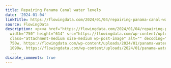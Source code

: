 ```yaml
---
title: Repairing Panama Canal water levels
date: '2024-01-04'
linkTitle: https://flowingdata.com/2024/01/04/repairing-panama-canal-water-levels/
source: FlowingData
description: <p><a href="https://flowingdata.com/2024/01/04/repairing-panama-canal-water-levels/"><img
  width="750" height="614" src="https://flowingdata.com/wp-content/uploads/2024/01/panama-water-levels-dropping-Bloomberg-750x614.png"
  class="attachment-medium size-medium wp-post-image" alt="" decoding="async" srcset="https://flowingdata.com/wp-content/uploads/2024/01/panama-water-levels-dropping-Bloomberg-750x614.png
  750w, https://flowingdata.com/wp-content/uploads/2024/01/panama-water-levels-dropping-Bloomberg-1090x893.png
  1090w, https://flowingdata.com/wp-content/uploads/2024/01/panama-water-levels-drop
  ...
disable_comments: true
---
```

<p><a href="https://flowingdata.com/2024/01/04/repairing-panama-canal-water-levels/"><img width="750" height="614" src="https://flowingdata.com/wp-content/uploads/2024/01/panama-water-levels-dropping-Bloomberg-750x614.png" class="attachment-medium size-medium wp-post-image" alt="" decoding="async" srcset="https://flowingdata.com/wp-content/uploads/2024/01/panama-water-levels-dropping-Bloomberg-750x614.png 750w, https://flowingdata.com/wp-content/uploads/2024/01/panama-water-levels-dropping-Bloomberg-1090x893.png 1090w, https://flowingdata.com/wp-content/uploads/2024/01/panama-water-levels-drop ...